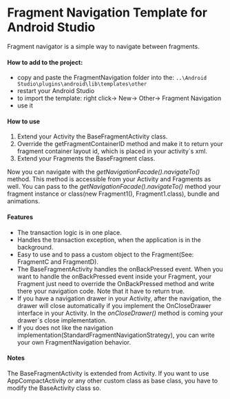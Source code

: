 # Fragment Navigation Template for Android Studio

Fragment navigator is a simple way to navigate between fragments.

#### How to add to the project:
- copy and paste the FragmentNavigation folder into the:
``
..\Android Studio\plugins\android\lib\templates\other
``
- restart your Android Studio
- to import the template: right click-> New-> Other-> Fragment Navigation
- use it



#### How to use
1. Extend your Activity the BaseFragmentActivity class.
2. Override the getFragmentContainerID method and make it to return your fragment container layout id, which is placed in your activity`s xml.
3. Extend your Fragments the BaseFragment class.

Now you can navigate with the *getNavigationFacade().navigateTo()* method. This method is accessible from your Activity and Fragments as well.
You can pass to the *getNavigationFacade().navigateTo()* method  your fragment instance or class(new Fragment1(), Fragment1.class), bundle and animations.



#### Features
- The transaction logic is in one place.
- Handles the transaction exception, when the application is in the background.
- Easy to use and to pass a custom object to the Fragment(See: FragmentC and FragmentD).
- The BaseFragmentActivity handles the onBackPressed event. When you want to handle the onBackPressed event inside your Fragment, your Fragment just need to override the OnBackPressed method and write there your navigation code. Note that it have to return true.
- If you have a navigation drawer in your Activity, after the navigation, the drawer will close automatically if you implement the OnCloseDrawer interface in your Activity. In the *onCloseDrawer()* method is coming your drawer`s close implementation.
- If you does not like the navigation implementation(StandardFragmentNavigationStrategy), you can write your own FragmentNavigation behavior.

#### Notes
The BaseFragmentActivity is extended from Activity. If you want to use AppCompactActivity or any other custom class as base class, you have to modify the BaseActivity class so.
